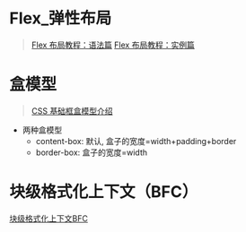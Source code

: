 # Flex_弹性布局
> [Flex 布局教程：语法篇](https://www.ruanyifeng.com/blog/2015/07/flex-grammar.html)
> [Flex 布局教程：实例篇](https://www.ruanyifeng.com/blog/2015/07/flex-examples.html)


# 盒模型
> [CSS 基础框盒模型介绍](https://developer.mozilla.org/zh-CN/docs/Web/CSS/CSS_Box_Model/Introduction_to_the_CSS_box_model)

- 两种盒模型
    - content-box: 默认, 盒子的宽度=width+padding+border
    - border-box: 盒子的宽度=width

# 块级格式化上下文（BFC）
[块级格式化上下文BFC](https://www.cnblogs.com/GiornoGiovanna/p/15641137.html)